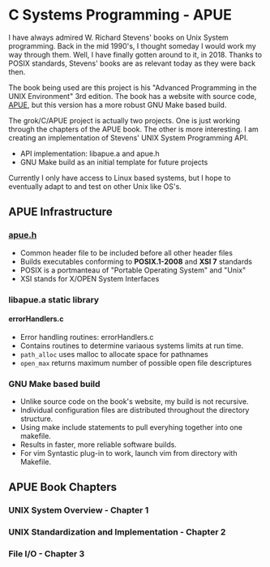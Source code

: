 # C Systems Programming - APUE
I have always admired W. Richard Stevens' books on Unix System
programming.  Back in the mid 1990's, I thought someday I would
work my way through them.  Well, I have finally gotten around to
it, in 2018.  Thanks to POSIX standards, Stevens' books are as
relevant today as they were back then.

The book being used are this project is his
"Advanced Programming in the UNIX Environment" 3rd edition.
The book has a website with source code, 
[APUE](http://apuebook.com/), but this version has a more
robust GNU Make based build.

The grok/C/APUE project is actually two projects.  One is just working
through the chapters of the APUE book.  The other is more interesting.
I am creating an implementation of Stevens' UNIX System Programming API.
* API implementation: libapue.a and apue.h
* GNU Make build as an initial template for future projects

Currently I only have access to Linux based systems, but I hope to
eventually adapt to and test on other Unix like OS's.

## APUE Infrastructure
### [apue.h](include/apue.h)
* Common header file to be included before all other header files
* Builds executables conforming to __POSIX.1-2008__ and __XSI 7__ standards
* POSIX is a portmanteau of "Portable Operating System" and "Unix"
* XSI stands for X/OPEN System Interfaces

### libapue.a static library
#### errorHandlers.c
* Error handling routines: errorHandlers.c
* Contains routines to determine variaous systems limits at run time.
* `path_alloc` uses malloc to allocate space for pathnames
* `open_max` returns maximum number of possible open file descriptures

### GNU Make based build
* Unlike source code on the book's website, my build is not recursive.
* Individual configuration files are distributed throughout the directory structure.
* Using make include statements to pull everyhing together into one makefile.
* Results in faster, more reliable software builds.
* For vim Syntastic plug-in to work, launch vim from directory with Makefile.

## APUE Book Chapters
### UNIX System Overview - Chapter 1
### UNIX Standardization and Implementation - Chapter 2
### File I/O - Chapter 3
